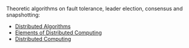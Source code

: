 Theoretic algorithms on fault tolerance, leader election, consensus and snapshotting:

* [Distributed Algorithms](http://www.amazon.com/Distributed-Algorithms-Kaufmann-Management-ebook/dp/B006QUTUR2/ref=sr_1_10?s=books&ie=UTF8&qid=1381109252&sr=1-10&keywords=distributed+systems)
* [Elements of Distributed Computing](http://www.amazon.com/Elements-Distributed-Computing-Vijay-Garg-ebook/dp/B00275FWH2/ref=pd_sim_b_7)
* [Distributed Computing](http://www.amazon.com/Distributed-Computing-Principles-Algorithms-Systems/dp/0521189845/ref=sr_1_1?s=books&ie=UTF8&qid=1381109329&sr=1-1&keywords=distributed+computing)
